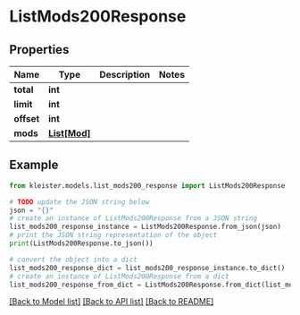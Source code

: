 # ListMods200Response


## Properties

Name | Type | Description | Notes
------------ | ------------- | ------------- | -------------
**total** | **int** |  | 
**limit** | **int** |  | 
**offset** | **int** |  | 
**mods** | [**List[Mod]**](Mod.md) |  | 

## Example

```python
from kleister.models.list_mods200_response import ListMods200Response

# TODO update the JSON string below
json = "{}"
# create an instance of ListMods200Response from a JSON string
list_mods200_response_instance = ListMods200Response.from_json(json)
# print the JSON string representation of the object
print(ListMods200Response.to_json())

# convert the object into a dict
list_mods200_response_dict = list_mods200_response_instance.to_dict()
# create an instance of ListMods200Response from a dict
list_mods200_response_from_dict = ListMods200Response.from_dict(list_mods200_response_dict)
```
[[Back to Model list]](../README.md#documentation-for-models) [[Back to API list]](../README.md#documentation-for-api-endpoints) [[Back to README]](../README.md)


